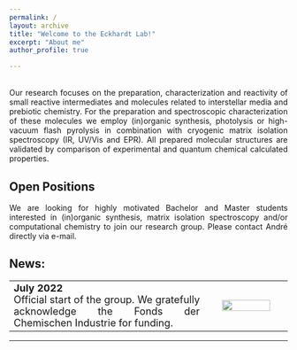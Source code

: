```yaml
---
permalink: /
layout: archive
title: "Welcome to the Eckhardt Lab!"
excerpt: "About me"
author_profile: true

---
```



<p style='text-align: justify;'> 
<br/>
Our research focuses on the preparation, characterization and reactivity of small reactive intermediates and molecules related to interstellar media and prebiotic chemistry. 
For the preparation and spectroscopic characterization of these molecules we employ (in)organic synthesis, photolysis or high-vacuum flash pyrolysis in combination with cryogenic matrix isolation spectroscopy (IR, UV/Vis and EPR). 
All prepared molecular structures are validated by comparison of experimental and quantum chemical calculated properties. 
</p>

Open Positions
------
<p style='text-align: justify;'> 
We are looking for highly motivated Bachelor and Master students interested in (in)organic synthesis, matrix isolation spectroscopy and/or computational chemistry to join our research group. Please contact André directly via e-mail.
</p>


News:
------

<table>
<tr><td style="width:70%;" align="justify" valign="middle"><font size="4">
<b>July 2022</b><br/>Official start of the group. We gratefully acknowledge the Fonds der Chemischen Industrie for funding.
</font></td>
<td style="width:30%;" align="center" valign="middle"><img src="https://AKEckhardt.github.io/images/FCI.png" width="80%" height="auto%" align="middle"></td>
</tr></table>


___





